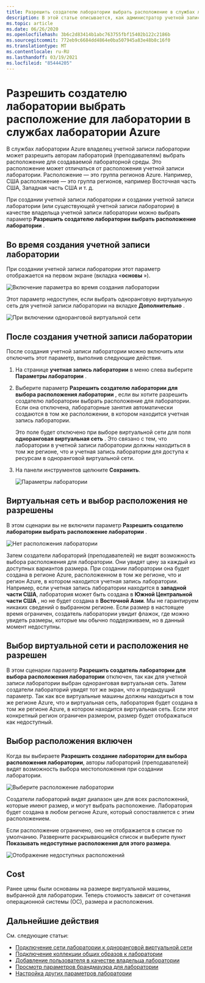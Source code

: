 ```yaml
---
title: Разрешить создателю лаборатории выбрать расположение в службах лаборатории Azure
description: В этой статье описывается, как администратор учетной записи лаборатории может разрешить авторам лабораторий выбирать расположения для своих лабораторных занятий.
ms.topic: article
ms.date: 06/26/2020
ms.openlocfilehash: 3b6c2d83414b1abc763755fbf15402b122c2186b
ms.sourcegitcommit: 772eb9c6684dd4864e0ba507945a83e48b8c16f0
ms.translationtype: MT
ms.contentlocale: ru-RU
ms.lasthandoff: 03/19/2021
ms.locfileid: "85444205"
---
```

# <a name="allow-lab-creator-to-pick-location-for-the-lab-in-azure-lab-services"></a>Разрешить создателю лаборатории выбрать расположение для лаборатории в службах лаборатории Azure
В службах лаборатории Azure владелец учетной записи лаборатории может разрешить авторам лабораторий (преподавателям) выбрать расположение для создаваемой лабораторной среды. Это расположение может отличаться от расположения учетной записи лаборатории. Расположение — это группа регионов Azure. Например, США расположение — это группа регионов, например Восточная часть США, Западная часть США и т. д. 

При создании учетной записи лаборатории и создании учетной записи лаборатории (или существующей учетной записи лаборатории) в качестве владельца учетной записи лаборатории можно выбрать параметр **Разрешить создателю лаборатории выбрать расположение лаборатории** . 

## <a name="at-the-time-of-lab-account-creation"></a>Во время создания учетной записи лаборатории
При создании учетной записи лаборатории этот параметр отображается на первом экране (вкладка «**основы** »). 

![Включение параметра во время создания лаборатории](./media/allow-lab-creator-pick-lab-location/create-lab-account.png)

Этот параметр недоступен, если выбрать одноранговую виртуальную сеть для учетной записи лаборатории на вкладке **Дополнительно** .  

![При включении одноранговой виртуальной сети](./media/allow-lab-creator-pick-lab-location/peer-virtual-network.png)


## <a name="after-the-lab-account-is-created"></a>После создания учетной записи лаборатории
После создания учетной записи лаборатории можно включить или отключить этот параметр, выполнив следующие действия. 

1. На странице **учетная запись лаборатории** в меню слева выберите **Параметры лаборатории** .
2. Выберите параметр **Разрешить создателю лаборатории для выбора расположения лаборатории** , если вы хотите разрешить создателю лаборатории выбрать расположение для лаборатории. Если она отключена, лабораторные занятия автоматически создаются в том же расположении, в котором находится учетная запись лаборатории. 
    
    Это поле будет отключено при выборе виртуальной сети для поля **одноранговая виртуальная сеть** . Это связано с тем, что лаборатории в учетной записи лаборатории должны находиться в том же регионе, что и учетная запись лаборатории для доступа к ресурсам в одноранговой виртуальной сети. 
1. На панели инструментов щелкните **Сохранить**. 

    ![Параметры лаборатории](./media/allow-lab-creator-pick-lab-location/lab-settings.png)

## <a name="no-virtual-network-and-location-selection-isnt-allowed"></a>Виртуальная сеть и выбор расположения не разрешены
В этом сценарии вы не включили параметр **Разрешить создателю лаборатории выбрать расположение лаборатории** . 

![Нет расположения лаборатории](./media/allow-lab-creator-pick-lab-location/lab-no-location.png)

Затем создатели лабораторий (преподавателей) не видят возможность выбора расположения для лаборатории. Они увидят цену за каждый из доступных вариантов размера. При создании лаборатории она будет создана в регионе Azure, расположенном в том же регионе, что и регион Azure, в котором находится учетная запись лаборатории. Например, если учетная запись лаборатории находится в **западной части США**, лаборатория может быть создана в **Южной Центральной части США** , но не будет создана в **Восточной Азии**. Мы не гарантируем никаких сведений о выбранном регионе. Если размер в настоящее время ограничен, создатель лаборатории увидит флажок, где можно увидеть размеры, которые мы обычно поддерживаем, но в данный момент недоступны. 

## <a name="in-virtual-network-and-location-selection-isnt-allowed"></a>Выбор виртуальной сети и расположения не разрешен
В этом сценарии параметр **Разрешить создатель лаборатории для выбора расположения лаборатории** отключен, так как для учетной записи лаборатории выбран одноранговая виртуальная сеть. Затем создатели лабораторий увидят тот же экран, что и предыдущий параметр. Так как все виртуальные машины должны находиться в том же регионе Azure, что и виртуальная сеть, лаборатория будет создана в том же регионе Azure, в котором находится виртуальная сеть. Если этот конкретный регион ограничен размером, размер будет отображаться как недоступный. 

## <a name="location-selection-is-enabled"></a>Выбор расположения включен
Когда вы выбираете **Разрешить создание лаборатории для выбора расположения лаборатории**, авторы лабораторий (преподавателей) видят возможность выбора местоположения при создании лаборатории. 

![Выберите расположение лаборатории](./media/allow-lab-creator-pick-lab-location/location-selection.png)

Создатели лабораторий видят диапазон цен для всех расположений, которые имеют размер, и могут выбрать расположение. Лаборатория будет создана в любом регионе Azure, который сопоставляется с этим расположением.

Если расположение ограничено, оно не отображается в списке по умолчанию. Разверните раскрывающийся список и выберите пункт **Показывать недоступные расположения для этого размера**. 

![Отображение недоступных расположений](./media/allow-lab-creator-pick-lab-location/show-unavailable-locations.png)

## <a name="cost"></a>Cost
Ранее цены были основаны на размере виртуальной машины, выбранной для лаборатории. Теперь стоимость зависит от сочетания операционной системы (ОС), размера и расположения. 

## <a name="next-steps"></a>Дальнейшие действия
См. следующие статьи:

- [Подключение сети лаборатории к одноранговой виртуальной сети](how-to-connect-peer-virtual-network.md)
- [Подключение коллекции общих образов к лаборатории](how-to-attach-detach-shared-image-gallery.md)
- [Добавление пользователя в качестве владельца лаборатории](how-to-add-user-lab-owner.md)
- [Просмотр параметров брандмауэра для лаборатории](how-to-configure-firewall-settings.md)
- [Настройка других параметров лаборатории](how-to-configure-lab-accounts.md)